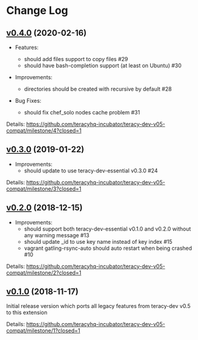 # Change Log

## [v0.4.0][] (2020-02-16)

- Features:
  + should add files support to copy files #29
  + should have bash-completion support (at least on Ubuntu) #30

- Improvements:
  + directories should be created with recursive by default #28

- Bug Fixes:
  + should fix chef_solo nodes cache problem #31

Details: https://github.com/teracyhq-incubator/teracy-dev-v05-compat/milestone/4?closed=1


## [v0.3.0][] (2019-01-22)

- Improvements:
  + should update to use teracy-dev-essential v0.3.0 #24

Details: https://github.com/teracyhq-incubator/teracy-dev-v05-compat/milestone/3?closed=1


## [v0.2.0][] (2018-12-15)

- Improvements:
  + should support both teracy-dev-essential v0.1.0 and v0.2.0 without any warning message #13
  + should update \_id to use key name instead of key index #15
  + vagrant gatling-rsync-auto should auto restart when being crashed #10


Details: https://github.com/teracyhq-incubator/teracy-dev-v05-compat/milestone/2?closed=1


## [v0.1.0][] (2018-11-17)


Initial release version which ports all legacy features from teracy-dev v0.5 to this extension


Details: https://github.com/teracyhq-incubator/teracy-dev-v05-compat/milestone/1?closed=1


[v0.1.0]: https://github.com/teracyhq-incubator/teracy-dev-v05-compat/milestone/1?closed=1
[v0.2.0]: https://github.com/teracyhq-incubator/teracy-dev-v05-compat/milestone/2?closed=1
[v0.3.0]: https://github.com/teracyhq-incubator/teracy-dev-v05-compat/milestone/3?closed=1
[v0.4.0]: https://github.com/teracyhq-incubator/teracy-dev-v05-compat/milestone/4?closed=1


